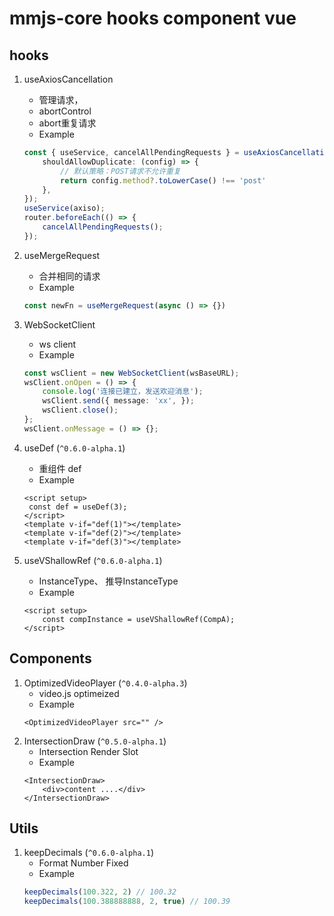 #  mmjs-core hooks component vue

## hooks
1. useAxiosCancellation
    - 管理请求，
    - abortControl
    - abort重复请求
    - Example
    ```ts
    const { useService, cancelAllPendingRequests } = useAxiosCancellation({
        shouldAllowDuplicate: (config) => {
            // 默认策略：POST请求不允许重复
            return config.method?.toLowerCase() !== 'post'
        },
    });
    useService(axiso);
    router.beforeEach(() => {
        cancelAllPendingRequests();
    });
    ```
2. useMergeRequest
    - 合并相同的请求
    - Example
    ```ts
    const newFn = useMergeRequest(async () => {})
    ```

3. WebSocketClient
    - ws client
    - Example
    ```ts 
    const wsClient = new WebSocketClient(wsBaseURL);
    wsClient.onOpen = () => {
        console.log('连接已建立，发送欢迎消息');
        wsClient.send({ message: 'xx', });
        wsClient.close();
    };
    wsClient.onMessage = () => {};
    ```

4. useDef (`^0.6.0-alpha.1`)
    - 重组件 def
    - Example
    ```vue
    <script setup>
     const def = useDef(3);
    </script>
    <template v-if="def(1)"></template>
    <template v-if="def(2)"></template>
    <template v-if="def(3)"></template>
    ```
    
5. useVShallowRef (`^0.6.0-alpha.1`)
    - InstanceType、 推导InstanceType
    - Example
    ```vue
    <script setup>
        const compInstance = useVShallowRef(CompA);
    </script>
    ```

## Components

1. OptimizedVideoPlayer (`^0.4.0-alpha.3`)
    - video.js optimeized
    - Example
    ```vue
    <OptimizedVideoPlayer src="" />
    ```
2. IntersectionDraw (`^0.5.0-alpha.1`)
    - Intersection Render Slot
    - Example
    ```vue
    <IntersectionDraw>
        <div>content ....</div>
    </IntersectionDraw>
    ```

## Utils

1. keepDecimals (`^0.6.0-alpha.1`)
    - Format Number Fixed
    - Example
    ```ts
    keepDecimals(100.322, 2) // 100.32
    keepDecimals(100.388888888, 2, true) // 100.39
    ```